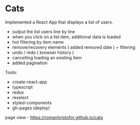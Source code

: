 # Cats

Implemented a React App that displays a list of users.

- output the list users line by line
- when you click on a list item, additional data is loaded
- hot filtering by item name
- remove/recovery elements ( added removed date ) + filtering 
- undo / redo ( browser history )
- cancelling loading an existing item 
- added pagination

Tools:

- create-react-app
- typescript
- redux
- reselect
- styled-components
- gh-pages (deploy)


page view - https://romanhristofor.github.io/cats

